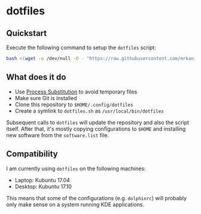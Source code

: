 # dotfiles

## Quickstart

Execute the following command to setup the `dotfiles` script:

```bash
bash <(wget -o /dev/null -O - "https://raw.githubusercontent.com/mrkanister/dotfiles/master/bootstrap.sh")
```

## What does it do

- Use [Process Substitution](1) to avoid temporary files
- Make sure Git is installed
- Clone this repository to `$HOME/.config/dotfiles`
- Create a symlink to `dotfiles.sh` as `/usr/local/bin/dotfiles`

Subsequent calls to `dotfiles` will update the repository and also the
script itself. After that, it's mostly copying configurations to `$HOME`
and installing new software from the `software.list` file.

## Compatibility

I am currently using `dotfiles` on the following machines:

- Laptop: Kubuntu 17.04
- Desktop: Kubuntu 17.10

This means that some of the configurations (e.g. `dolphinrc`) will
probably only make sense on a system running KDE applications.

[1]: http://tldp.org/LDP/abs/html/process-sub.html
